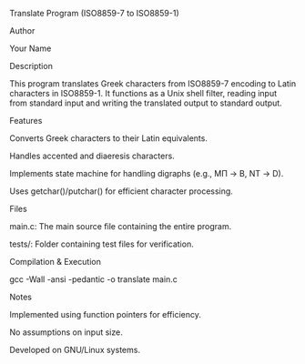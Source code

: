 Translate Program (ISO8859-7 to ISO8859-1)

Author

Your Name

Description

This program translates Greek characters from ISO8859-7 encoding to Latin characters in ISO8859-1. It functions as a Unix shell filter, reading input from standard input and writing the translated output to standard output.

Features

Converts Greek characters to their Latin equivalents.

Handles accented and diaeresis characters.

Implements state machine for handling digraphs (e.g., ΜΠ -> B, ΝΤ -> D).

Uses getchar()/putchar() for efficient character processing.

Files

main.c: The main source file containing the entire program.

tests/: Folder containing test files for verification.

Compilation & Execution

gcc -Wall -ansi -pedantic -o translate main.c

Notes

Implemented using function pointers for efficiency.

No assumptions on input size.

Developed on GNU/Linux systems.



